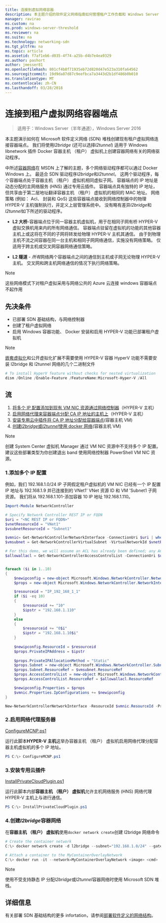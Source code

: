 ```yaml
---
title: 连接到虚拟网络容器
description: 本主题介绍的软件定义网络指南如何管理租户工作负载和 Windows Server 2016 中的虚拟网络的一部分。
manager: ravirao
ms.custom: na
ms.prod: windows-server-threshold
ms.reviewer: na
ms.suite: na
ms.technology: networking-sdn
ms.tgt_pltfrm: na
ms.topic: article
ms.assetid: f7af1eb6-d035-4f74-a25b-d4b7e4ea9329
ms.author: pashort
author: jmesser81
ms.openlocfilehash: 801cf4b8f71935eb72d820d47e523a310fa64562
ms.sourcegitcommit: 19d9da87d87c9eefbca7a3443d2b1df486b0b010
ms.translationtype: MT
ms.contentlocale: zh-CN
ms.lasthandoff: 03/28/2018
---
```

# <a name="connect-container-endpoints-to-a-tenant-virtual-network"></a>连接到租户虚拟网络容器端点

>适用于：Windows Server（半年通道），Windows Server 2016

本主题演示如何在 Microsoft 软件定义网络 (SDN) 堆栈创建现有租户虚拟网络连接容器端点。 我们将使用*l2bridge* (还可以选择*l2tunnel*) 适用于 Windows libnetwork 插件 Docker 容器主机 （租户） 虚拟机上创建容器网络有关的网络驱动程序。

中所述[容器网络](https://msdn.microsoft.com/en-us/virtualization/windowscontainers/management/container_networking)在 MSDN 上了解的主题，多个网络驱动程序都可以通过 Docker Windows 上。 最适合 SDN 驱动程序*l2bridge*和*l2tunnel*。 这两个驱动程序，每个容器端点处于容器主机 （租户） 虚拟机相同虚拟子网。 容器端点的 IP 地址是动态分配的主网络服务 (HNS) 通过专用云插件。 容器端点具有独特的 IP 地址，但共享由于第二层地址翻译容器主机 （租户） 虚拟机的相同的 MAC 地址。 网络策略 (例如： Acl、 封装和 QoS) 这些容器端点接收到网络控制器中的物理 HYPER-V 主机强制执行，并定义上层管理系统中。 没有略有差异*l2bridge*和*l2tunnel*如下所述的驱动程序。

- **L2 大桥**-容器端点位于同一容器主机虚拟机，用于在相同子网有桥 HYPER-V 虚拟交换机用来内的所有网络通信。 容器端点驻留在虚拟机的功能的其他容器主机上或这将在不同的子网将转发给物理 HYPER-V 主机其通信。 由于到物理主机不流之间容器在同一台主机和相同子网网络通信，实施没有网络策略。 仅适用于跨主机或交叉网容器网络通信策略。  
 
- **L2 隧道** - *所有*网络两个容器端点之间的通信到主机或子网无论物理 HYPER-V 主机。 交叉网和跨主机网络通信的情况下执行网络策略。   

>[!NOTE]
>这些网络模式下对租户虚拟采用与网络公共的 Azure 云连接 windows 容器端点不起作用

## <a name="prerequistes"></a>先决条件
 * 已部署 SDN 基础结构，与网络控制器
 * 创建了租户虚拟网络
 * 启用 Windows 容器功能、 Docker 安装和启用 HYPER-V 功能已部署租户虚拟机

>[!Note]
>[嵌套虚拟化](https://msdn.microsoft.com/en-us/virtualization/hyperv_on_windows/user_guide/nesting)和公开虚拟化扩展不需要使用 HYPER-V 容器 HyperV 功能不需要安装 l2bridge 和 l2tunnel 网络的几个二进制文件

```powershell
# To install HyperV feature without checks for nested virtualization
dism /Online /Enable-Feature /FeatureName:Microsoft-Hyper-V /All 
```

 

## <a name="workflow"></a>流

1. [将多个 IP 配置添加到现有 VM NIC 资源通过网络控制器](#Add)（HYPER-V 主机）
2. [启用网络代理来容器端点分配 CA IP 地址的主机上](#Enable)（HYPER-V 主机） 
3. [安装专用云中插件将 CA IP 地址分配给容器端点](#Install)(容器主机 VM) 
4. [创建*l2bridge*或*l2tunnel*使用 docker 网络](#Create)(容器主机 VM) 
 
>[!NOTE]
>创建 System Center 虚拟机 Manager 通过 VM NIC 资源中不支持多个 IP 配置。 建议这些部署类型为你创建退出 band 使用网络控制器 PowerShell VM NIC 资源。

### <a name="Add"></a>1.添加多个 IP 配置

例如，我们 192.168.1.0/24 IP 子网假定租户虚拟机的 VM NIC 已经有一个 IP 配置 IP 地址与 192.168.1.9 并已连接到的 VNet1' VNet 资源 ID 和 VM 'Subnet1 子网资源。 我们将从 192.168.1.101-添加容器 10 IP 地址 192.168.1.110。

```powershell
Import-Module NetworkController

# Specify Network Controller REST IP or FQDN
$uri = "<NC REST IP or FQDN>"
$vnetResourceId = "VNet1"
$vsubnetResourceId = "Subnet1"

$vmnic= Get-NetworkControllerNetworkInterface -ConnectionUri $uri | where {$_.properties.IpConfigurations.Properties.PrivateIPAddress -eq "192.168.1.9" }
$vmsubnet = Get-NetworkControllerVirtualSubnet -VirtualNetworkId $vnetResourceId -ResourceId $vsubnetResourceId -ConnectionUri $uri

# For this demo, we will assume an ACL has already been defined; any ACL can be applied here
$allowallacl = Get-NetworkControllerAccessControlList -ConnectionUri $uri -ResourceId "AllowAll"


foreach ($i in 1..10)
{
    $newipconfig = new-object Microsoft.Windows.NetworkController.NetworkInterfaceIpConfiguration
    $props = new-object Microsoft.Windows.NetworkController.NetworkInterfaceIpConfigurationProperties

    $resourceid = "IP_192_168_1_1"
    if ($i -eq 10) 
    {
        $resourceid += "10"
        $ipstr = "192.168.1.110"
    }
    else
    {
        $resourceid += "0$i"
        $ipstr = "192.168.1.10$i"
    }
    
    $newipconfig.ResourceId = $resourceid
    $props.PrivateIPAddress = $ipstr    
    
    $props.PrivateIPAllocationMethod = "Static"
    $props.Subnet = new-object Microsoft.Windows.NetworkController.Subnet
    $props.Subnet.ResourceRef = $vmsubnet.ResourceRef
    $props.AccessControlList = new-object Microsoft.Windows.NetworkController.AccessControlList
    $props.AccessControlList.ResourceRef = $allowallacl.ResourceRef

    $newipconfig.Properties = $props
    $vmnic.Properties.IpConfigurations += $newipconfig
}

New-NetworkControllerNetworkInterface -ResourceId $vmnic.ResourceId -Properties $vmnic.Properties -ConnectionUri $uri
```

### <a name="Enable"></a>2.启用网络代理服务器

[ConfigureMCNP.ps1](https://github.com/Microsoft/SDN/blob/master/Containers/ConfigureMCNP.ps1>)

运行此脚本**HYPER-V 主机**这举办容器主机 （租户） 虚拟机启用网络代理分配容器主机虚拟机的多个 IP 地址。

```powershell
PS C:\> ConfigureMCNP.ps1
```

### <a name="Install"></a>3.安装专用云插件

[InstallPrivateCloudPlugin.ps1](https://github.com/Microsoft/SDN/blob/master/Containers/InstallPrivateCloudPlugin.ps1)

运行此脚本内部**容器主机 （租户） 虚拟机**允许主机网络服务 (HNS) 网络代理 HYPER-V 主机上与进行通信。

```powershell
PS C:\> InstallPrivateCloudPlugin.ps1
```

### <a name="Create"></a>4.创建*l2bridge*容器网络

在**容器主机 （租户） 虚拟机**使用`docker network create`创建 l2bridge 网络命令

```powershell
# Create the container network
C:\> docker network create -d l2bridge --subnet="192.168.1.0/24" --gateway="192.168.1.1" MyContainerOverlayNetwork

# Attach a container to the MyContainerOverlayNetwork 
C:\> docker run -it --network=MyContainerOverlayNetwork <image> <cmd>
```

>[!NOTE]
>使用不受支持静态 IP 分配*l2bridge*或*l2tunnel*容器网络时使用 Microsoft SDN 堆栈。

## <a name="more-information"></a>详细信息
有关部署 SDN 基础结构的更多 infortation，请参阅[部署软件定义的网络结构](https://technet.microsoft.com/en-us/windows-server-docs/networking/sdn/deploy/deploy-a-software-defined-network-infrastructure)。

